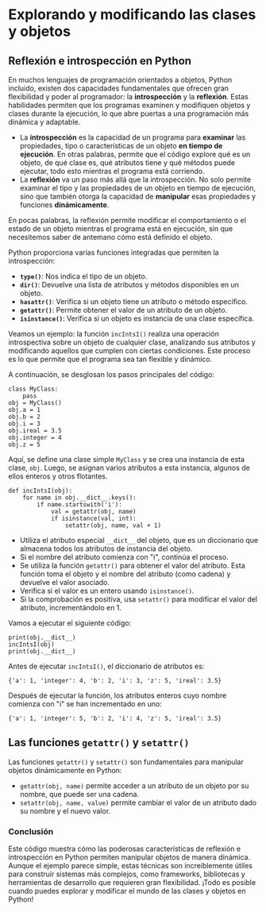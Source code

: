 # Explorando y modificando las clases y objetos

## Reflexión e introspección en Python

En muchos lenguajes de programación orientados a objetos, Python incluido, existen dos capacidades fundamentales que ofrecen gran flexibilidad y poder al programador: la **introspección** y la **reflexión**. Estas habilidades permiten que los programas examinen y modifiquen objetos y clases durante la ejecución, lo que abre puertas a una programación más dinámica y adaptable.

* La **introspección** es la capacidad de un programa para **examinar** las propiedades, tipo o características de un objeto **en tiempo de ejecución**. En otras palabras, permite que el código explore qué es un objeto, de qué clase es, qué atributos tiene y qué métodos puede ejecutar, todo esto mientras el programa está corriendo.
* La **reflexión** va un paso más allá que la introspección. No solo permite examinar el tipo y las propiedades de un objeto en tiempo de ejecución, sino que también otorga la capacidad de **manipular** esas propiedades y funciones **dinámicamente**.

En pocas palabras, la reflexión permite modificar el comportamiento o el estado de un objeto mientras el programa está en ejecución, sin que necesitemos saber de antemano cómo está definido el objeto.

Python proporciona varias funciones integradas que permiten la introspección:

* **`type()`**: Nos indica el tipo de un objeto.
* **`dir()`**: Devuelve una lista de atributos y métodos disponibles en un objeto.
* **`hasattr()`**: Verifica si un objeto tiene un atributo o método específico.
* **`getattr()`**: Permite obtener el valor de un atributo de un objeto.
* **`isinstance()`**: Verifica si un objeto es instancia de una clase específica.


Veamos un ejemplo: la función `incIntsI()` realiza una operación introspectiva sobre un objeto de cualquier clase, analizando sus atributos y modificando aquellos que cumplen con ciertas condiciones. Este proceso es lo que permite que el programa sea tan flexible y dinámico.

A continuación, se desglosan los pasos principales del código:
  
```
class MyClass:
    pass
obj = MyClass()
obj.a = 1
obj.b = 2
obj.i = 3
obj.ireal = 3.5
obj.integer = 4
obj.z = 5
```

Aquí, se define una clase simple `MyClass` y se crea una instancia de esta clase, `obj`. Luego, se asignan varios atributos a esta instancia, algunos de ellos enteros y otros flotantes.


```
def incIntsI(obj):
    for name in obj.__dict__.keys():
        if name.startswith('i'):
            val = getattr(obj, name)
            if isinstance(val, int):
                setattr(obj, name, val + 1)
```

* Utiliza el atributo especial `__dict__` del objeto, que es un diccionario que almacena todos los atributos de instancia del objeto. 
* Si el nombre del atributo comienza con "i", continúa el proceso.
* Se utiliza la función `getattr()` para obtener el valor del atributo. Esta función toma el objeto y el nombre del atributo (como cadena) y devuelve el valor asociado.
* Verifica si el valor es un entero usando `isinstance()`.
* Si la comprobación es positiva, usa `setattr()` para modificar el valor del atributo, incrementándolo en 1.

Vamos a ejecutar el siguiente código:

```
print(obj.__dict__)
incIntsI(obj)
print(obj.__dict__)
```

Antes de ejecutar `incIntsI()`, el diccionario de atributos es:
```
{'a': 1, 'integer': 4, 'b': 2, 'i': 3, 'z': 5, 'ireal': 3.5}
```
Después de ejecutar la función, los atributos enteros cuyo nombre comienza con "i" se han incrementado en uno:
```
{'a': 1, 'integer': 5, 'b': 2, 'i': 4, 'z': 5, 'ireal': 3.5}
```

## Las funciones `getattr()` y `setattr()`

Las funciones `getattr()` y `setattr()` son fundamentales para manipular objetos dinámicamente en Python:

* `getattr(obj, name)` permite acceder a un atributo de un objeto por su nombre, que puede ser una cadena.
* `setattr(obj, name, value)` permite cambiar el valor de un atributo dado su nombre y el nuevo valor.

### Conclusión

Este código muestra cómo las poderosas características de reflexión e introspección en Python permiten manipular objetos de manera dinámica. Aunque el ejemplo parece simple, estas técnicas son increíblemente útiles para construir sistemas más complejos, como frameworks, bibliotecas y herramientas de desarrollo que requieren gran flexibilidad. ¡Todo es posible cuando puedes explorar y modificar el mundo de las clases y objetos en Python!

